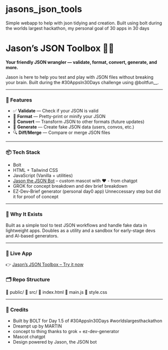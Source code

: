 # jasons_json_tools
Simple webapp to help with json tidying and creation.  Built using bolt during the worlds largest hackathon, my personal goal of 30 apps in 30 days
# Jason’s JSON Toolbox 🧰🤖

**Your friendly JSON wrangler — validate, format, convert, generate, and more.**

Jason is here to help you test and play with JSON files without breaking your brain. Built during the #30AppsIn30Days challenge using @boltfun__.

---

### 🔧 Features

- ✅ **Validate** — Check if your JSON is valid
- 🎨 **Format** — Pretty-print or minify your JSON
- 🔄 **Convert** — Transform JSON to other formats (future updates)
- 🧪 **Generate** — Create fake JSON data (users, convos, etc.)
- 🔍 **Diff/Merge** — Compare or merge JSON files

---

### 📦 Tech Stack
- Bolt
- HTML + Tailwind CSS
- JavaScript (Vanilla + utilities)
- [Jason the JSON Bot](#) – custom mascot with ❤️ - from chatgpt
- GROK for concept breakdown and dev brief breakdown
- EZ-Dev-Brief generator (personal day0 app)  Unneccessary step but did it for proof of concept

---

### 🧠 Why It Exists

Built as a simple tool to test JSON workflows and handle fake data in lightweight apps. Doubles as a utility and a sandbox for early-stage devs and AI-based generators.

---

### 🚀 Live App
👉 [Jason’s JSON Toolbox – Try it now](#)

### 🗂 Repo Structure

📁 public/
📁 src/
📄 index.html
📄 main.js
📄 style.css

---

### 🙌 Credits
- Built by BOLT for Day 1.5 of #30AppsIn30Days #worldslargesthackathon
- Dreampt up by MARTIN
- concept to thing thanks to grok + ez-dev-generator
- Mascot chatgpt
- Design powered by Jason, the JSON bot
